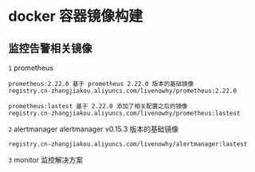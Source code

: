 # docker 容器镜像构建

## 监控告警相关镜像

  `1` prometheus

    prometheus:2.22.0 基于 prometheus 2.22.0 版本的基础镜像
    registry.cn-zhangjiakou.aliyuncs.com/livenowhy/prometheus:2.22.0
    
    prometheus:lastest 基于 2.22.0 添加了相关配置之后的镜像
    registry.cn-zhangjiakou.aliyuncs.com/livenowhy/prometheus:lastest
    
  `2` alertmanager alertmanager v0.15.3 版本的基础镜像
  
    registry.cn-zhangjiakou.aliyuncs.com/livenowhy/alertmanager:lastest
  
  `3` monitor 监控解决方案